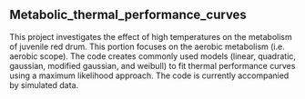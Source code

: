 ## Metabolic_thermal_performance_curves
This project investigates the effect of high temperatures on the metabolism of juvenile red drum. This portion focuses on the aerobic metabolism (i.e. aerobic scope). The code creates commonly used models (linear, quadratic, gaussian, modified gaussian, and weibull) to fit thermal performance curves using a maximum likelihood approach. The code is currently accompanied by simulated data.
